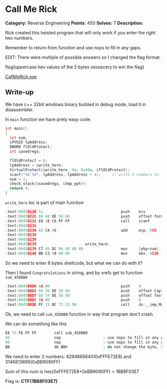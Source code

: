 # Call Me Rick

**Category:** Reverse Engineering
**Points:** 450
**Solves:** 7
**Description:**

Rick created this twisted program that will only work if you enter the right two numbers.

Remember to return from function and use nops to fill in any gaps.

EDIT: There were multiple of possible answers so I changed the flag format.

flag{uppercase hex values of the 5 bytes nessecery to win the flag}

[CallMeRick.exe](CallMeRick.exe)

## Write-up

We have c++ 32bit windows binary builded in debug mode, load it in disassembler.

In `main` function we have prety easy code:
```C
int main()
{
  int num;
  LPVOID lpAddress;
  DWORD flOldProtect;
  int savedregs;

  flOldProtect = 0;
  lpAddress = &write_here;
  VirtualProtect(&write_here, 8u, 0x40u, &flOldProtect);
  scanf("%d %d", lpAddress, lpAddress + 4);     // write 2 numbers to `write_here` location
  num = 1;
  check_stack(&savedregs, &tmp_pptr);
  return 0;
}
```

`write_here` loc is part of main function
```C
.text:0045D22B 51                                   push    ecx
.text:0045D22C 68 68 DE 50 00                       push    offset format   ; "%d %d"
.text:0045D231 E8 1E C6 FF FF                       call    scanf
.text:0045D231
.text:0045D236 83 C4 0C                             add     esp, 0Ch
.text:0045D236
.text:0045D239
.text:0045D239                      write_here:                             ; DATA XREF: main+2F↑o
.text:0045D239 C7 45 DC 06 00 00 00                 mov     [ebp+num], 6
.text:0045D240 BB C3 08 00 00                       mov     ebx, 8C3h
```

So we need to enter 8 bytes shellcode, but what we can do with it?

Then I found `Congratulations` in string, and by xrefs get to function `sub_45D0B0`

```C
.text:0045D0D0 6A 00                                push    0               ; uType
.text:0045D0D2 68 50 DE 50 00                       push    offset Caption  ; "Win"
.text:0045D0D7 68 54 DE 50 00                       push    offset Text     ; "Congratulations"
.text:0045D0DC 6A 00                                push    0               ; hWnd
.text:0045D0DE FF 15 BC 71 53 00                    call    ds:__imp_MessageBoxA
```

Ok, we need to call `sub_45D0B0` function in way that program don't crash.

We can do something like this

```C
E8 72 FE FF FF        call sub_45D0B0
90                    nop                   ; use nops to fill in any gaps
90                    nop                   ; use nops to fill in any gaps
BB                    db BBh                ; do not change the byte, so as it didn't crash
```

We need to enter 2 numbers: 4294865640(0xFFFE72E8) and 3146813695(0xBB9090FF)

Sum of this num is hex(0xFFFE72E8+0xBB9090FF) = 1BB8F03E7 

Flag is: **CTF{1BB8F03E7}**
